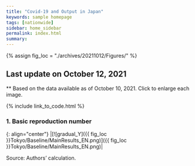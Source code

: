 ```yaml
---
title: "Covid-19 and Output in Japan"
keywords: sample homepage
tags: [nationwide]
sidebar: home_sidebar
permalink: index.html
summary:
---
```


{% assign fig_loc = "./archives/20211012/Figures/" %}

## Last update on October 12, 2021
** Based on the data available as of October 10, 2021. Click to enlarge each image.

{% include link_to_code.html %}







### 1. Basic reproduction number

{: align="center"}
|[![gradual_Y]({{ fig_loc }}Tokyo/Baseline/MainResults_EN.png)]({{ fig_loc }}Tokyo/Baseline/MainResults_EN.png)|

Source: Authors’ calculation.

